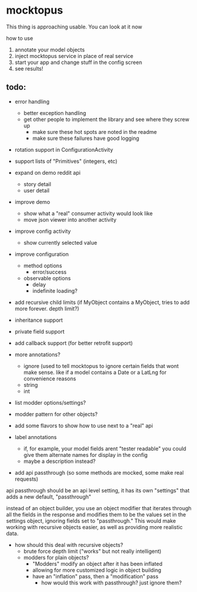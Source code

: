 mocktopus
=========

This thing is approaching usable. You can look at it now

how to use

1. annotate your model objects
2. inject mocktopus service in place of real service
3. start your app and change stuff in the config screen
4. see results!


todo:
-----

* error handling 
    * better exception handling
    * get other people to implement the library and see where they screw up
        * make sure these hot spots are noted in the readme
        * make sure these failures have good logging
* rotation support in ConfigurationActivity
* support lists of "Primitives" (integers, etc)
* expand on demo reddit api
    * story detail
    * user detail
* improve demo 
    * show what a "real" consumer activity would look like
    * move json viewer into another activity
* improve config activity
    * show currently selected value
* improve configuration
    * method options
        * error/success 
    * observable options
        * delay
        * indefinite loading?
* add recursive child limits (if MyObject contains a MyObject, tries to add more forever. depth limit?)
* inheritance support
* private field support
* add callback support (for better retrofit support)
* more annotations?
    * ignore (used to tell mocktopus to ignore certain fields that wont make sense. like if a model contains a Date or a LatLng for convenience reasons
    * string
    * int
* list modder options/settings?
* modder pattern for other objects?
* add some flavors to show how to use next to a "real" api
* label annotations
    * if, for example, your model fields arent "tester readable" you could give them alternate names for display in the config
    * maybe a description instead?

        
* add api passthrough (so some methods are mocked, some make real requests)

api passthrough should be an api level setting, it has its own "settings" that adds a new default, "passthrough"

instead of an object builder, you use an object modifier that iterates through 
all the fields in the response and modifies them to be the values set in the settings object, 
ignoring fields set to "passthrough." This would make working with recursive objects easier, 
as well as providing more realistic data.

* how should this deal with recursive objects?
    * brute force depth limit ("works" but not really intelligent)
    * modders for plain objects?
        * "Modders" modify an object after it has been inflated
        * allowing for more customized logic in object building
        * have an "inflation" pass, then a "modification" pass
            * how would this work with passthrough? just ignore them?
            